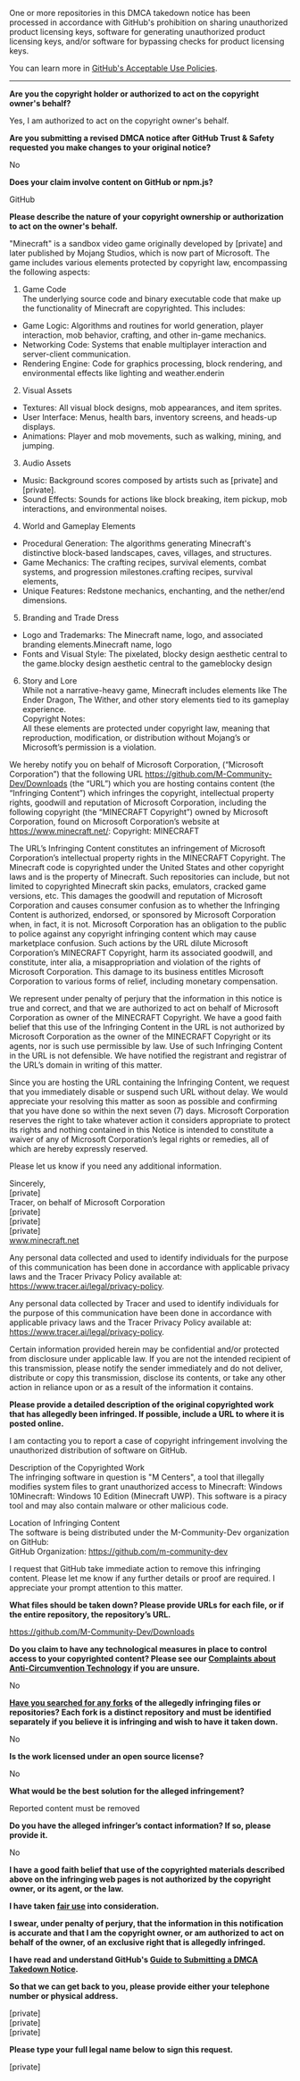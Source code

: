 One or more repositories in this DMCA takedown notice has been processed in accordance with GitHub's prohibition on sharing unauthorized product licensing keys, software for generating unauthorized product licensing keys, and/or software for bypassing checks for product licensing keys.

You can learn more in [GitHub's Acceptable Use Policies](https://docs.github.com/en/github/site-policy/github-acceptable-use-policies).

---

**Are you the copyright holder or authorized to act on the copyright owner's behalf?**

Yes, I am authorized to act on the copyright owner's behalf.

**Are you submitting a revised DMCA notice after GitHub Trust & Safety requested you make changes to your original notice?**

No

**Does your claim involve content on GitHub or npm.js?**

GitHub

**Please describe the nature of your copyright ownership or authorization to act on the owner's behalf.**

"Minecraft" is a sandbox video game originally developed by [private] and later published by Mojang Studios, which is now part of Microsoft. The game includes various elements protected by copyright law, encompassing the following aspects:  
1. Game Code  
The underlying source code and binary executable code that make up the functionality of Minecraft are copyrighted. This includes:  
* Game Logic: Algorithms and routines for world generation, player interaction, mob behavior, crafting, and other in-game mechanics.  
* Networking Code: Systems that enable multiplayer interaction and server-client communication.  
* Rendering Engine: Code for graphics processing, block rendering, and environmental effects like lighting and weather.enderin  
2. Visual Assets  
* Textures: All visual block designs, mob appearances, and item sprites.  
* User Interface: Menus, health bars, inventory screens, and heads-up displays.  
* Animations: Player and mob movements, such as walking, mining, and jumping.  
3. Audio Assets  
* Music: Background scores composed by artists such as [private] and [private].  
* Sound Effects: Sounds for actions like block breaking, item pickup, mob interactions, and environmental noises.  
4. World and Gameplay Elements  
* Procedural Generation: The algorithms generating Minecraft's distinctive block-based landscapes, caves, villages, and structures.  
* Game Mechanics: The crafting recipes, survival elements, combat systems, and progression milestones.crafting recipes, survival elements,  
* Unique Features: Redstone mechanics, enchanting, and the nether/end dimensions.  
5. Branding and Trade Dress  
* Logo and Trademarks: The Minecraft name, logo, and associated branding elements.Minecraft name, logo  
* Fonts and Visual Style: The pixelated, blocky design aesthetic central to the game.blocky design aesthetic central to the gameblocky design  
6. Story and Lore  
While not a narrative-heavy game, Minecraft includes elements like The Ender Dragon, The Wither, and other story elements tied to its gameplay experience.  
Copyright Notes:  
All these elements are protected under copyright law, meaning that reproduction, modification, or distribution without Mojang’s or Microsoft’s permission is a violation.

We hereby notify you on behalf of Microsoft Corporation, (“Microsoft Corporation”) that the following URL https://github.com/M-Community-Dev/Downloads (the “URL”) which you are hosting contains content (the “Infringing Content”) which infringes the copyright, intellectual property rights, goodwill and reputation of Microsoft Corporation, including the following copyright (the “MINECRAFT Copyright”) owned by Microsoft Corporation, found on Microsoft Corporation’s website at https://www.minecraft.net/:
Copyright: MINECRAFT

The URL’s Infringing Content constitutes an infringement of Microsoft Corporation’s intellectual property rights in the MINECRAFT Copyright. The Minecraft code is copyrighted under the United States and other copyright laws and is the property of Minecraft. Such repositories can include, but not limited to copyrighted Minecraft skin packs, emulators, cracked game versions, etc. This damages the goodwill and reputation of Microsoft Corporation and causes consumer confusion as to whether the Infringing Content is authorized, endorsed, or sponsored by Microsoft Corporation when, in fact, it is not. Microsoft Corporation has an obligation to the public to police against any copyright infringing content which may cause marketplace confusion. Such actions by the URL dilute Microsoft Corporation’s MINECRAFT Copyright, harm its associated goodwill, and constitute, inter alia, a misappropriation and violation of the rights of Microsoft Corporation. This damage to its business entitles Microsoft Corporation to various forms of relief, including monetary compensation.

We represent under penalty of perjury that the information in this notice is true and correct, and that we are authorized to act on behalf of Microsoft Corporation as owner of the MINECRAFT Copyright. We have a good faith belief that this use of the Infringing Content in the URL is not authorized by Microsoft Corporation as the owner of the MINECRAFT Copyright or its agents, nor is such use permissible by law. Use of such Infringing Content in the URL is not defensible. We have notified the registrant and registrar of the URL’s domain in writing of this matter.

Since you are hosting the URL containing the Infringing Content, we request that you immediately disable or suspend such URL without delay. We would appreciate your resolving this matter as soon as possible and confirming that you have done so within the next seven (7) days. Microsoft Corporation reserves the right to take whatever action it considers appropriate to protect its rights and nothing contained in this Notice is intended to constitute a waiver of any of Microsoft Corporation’s legal rights or remedies, all of which are hereby expressly reserved.

Please let us know if you need any additional information.

Sincerely,  
[private]  
Tracer, on behalf of Microsoft Corporation  
[private]  
[private]  
[private]  
www.minecraft.net

Any personal data collected and used to identify individuals for the purpose of this communication has been done in accordance with applicable privacy laws and the Tracer Privacy Policy available at: https://www.tracer.ai/legal/privacy-policy.

Any personal data collected by Tracer and used to identify individuals for the purpose of this communication have been done in accordance with applicable privacy laws and the Tracer Privacy Policy available at: https://www.tracer.ai/legal/privacy-policy.

Certain information provided herein may be confidential and/or protected from disclosure under applicable law. If you are not the intended recipient of this transmission, please notify the sender immediately and do not deliver, distribute or copy this transmission, disclose its contents, or take any other action in reliance upon or as a result of the information it contains.

**Please provide a detailed description of the original copyrighted work that has allegedly been infringed. If possible, include a URL to where it is posted online.**

I am contacting you to report a case of copyright infringement involving the unauthorized distribution of software on GitHub.

Description of the Copyrighted Work  
The infringing software in question is "M Centers", a tool that illegally modifies system files to grant unauthorized access to Minecraft: Windows 10Minecraft: Windows 10 Edition (Minecraft UWP). This software is a piracy tool and may also contain malware or other malicious code.

Location of Infringing Content  
The software is being distributed under the M-Community-Dev organization on GitHub:  
GitHub Organization: https://github.com/m-community-dev

I request that GitHub take immediate action to remove this infringing content. Please let me know if any further details or proof are required. I appreciate your prompt attention to this matter.

**What files should be taken down? Please provide URLs for each file, or if the entire repository, the repository’s URL.**

https://github.com/M-Community-Dev/Downloads

**Do you claim to have any technological measures in place to control access to your copyrighted content? Please see our <a href="https://docs.github.com/articles/guide-to-submitting-a-dmca-takedown-notice#complaints-about-anti-circumvention-technology">Complaints about Anti-Circumvention Technology</a> if you are unsure.**

No

**<a href="https://docs.github.com/articles/dmca-takedown-policy#b-what-about-forks-or-whats-a-fork">Have you searched for any forks</a> of the allegedly infringing files or repositories? Each fork is a distinct repository and must be identified separately if you believe it is infringing and wish to have it taken down.**

No

**Is the work licensed under an open source license?**

No

**What would be the best solution for the alleged infringement?**

Reported content must be removed

**Do you have the alleged infringer’s contact information? If so, please provide it.**

No

**I have a good faith belief that use of the copyrighted materials described above on the infringing web pages is not authorized by the copyright owner, or its agent, or the law.**

**I have taken <a href="https://www.lumendatabase.org/topics/22">fair use</a> into consideration.**

**I swear, under penalty of perjury, that the information in this notification is accurate and that I am the copyright owner, or am authorized to act on behalf of the owner, of an exclusive right that is allegedly infringed.**

**I have read and understand GitHub's <a href="https://docs.github.com/articles/guide-to-submitting-a-dmca-takedown-notice/">Guide to Submitting a DMCA Takedown Notice</a>.**

**So that we can get back to you, please provide either your telephone number or physical address.**

[private]  
[private]  
[private]  

**Please type your full legal name below to sign this request.**

[private]
